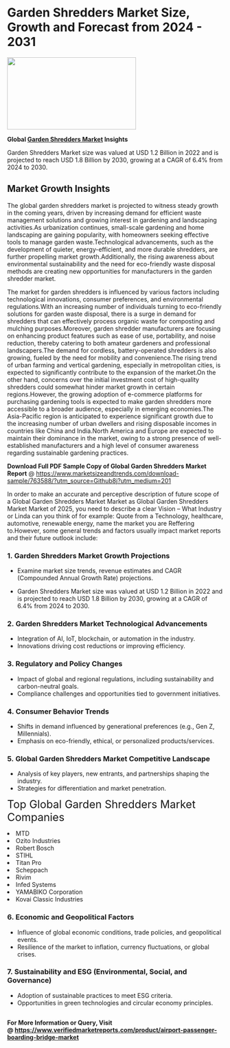 <H1>Garden Shredders Market Size, Growth and Forecast from 2024 - 2031</H1><img class="aligncenter size-medium wp-image-584254" src="https://thirdeyenews.in/wp-content/uploads/2024/09/Global-Market-Research-300x168.jpeg" alt="" width="300" height="168" /><p><strong>Global&nbsp;<a href="https://www.marketsizeandtrends.com/download-sample/763588/?utm_source=Github8j?utm_medium=201">Garden Shredders Market</a> Insights</strong></p><p>Garden Shredders Market size was valued at USD 1.2 Billion in 2022 and is projected to reach USD 1.8 Billion by 2030, growing at a CAGR of 6.4% from 2024 to 2030.</p><p><h2>Market Growth Insights</h2> <p>The global garden shredders market is projected to witness steady growth in the coming years, driven by increasing demand for efficient waste management solutions and growing interest in gardening and landscaping activities.As urbanization continues, small-scale gardening and home landscaping are gaining popularity, with homeowners seeking effective tools to manage garden waste.Technological advancements, such as the development of quieter, energy-efficient, and more durable shredders, are further propelling market growth.Additionally, the rising awareness about environmental sustainability and the need for eco-friendly waste disposal methods are creating new opportunities for manufacturers in the garden shredder market.</p> <p>The market for garden shredders is influenced by various factors including technological innovations, consumer preferences, and environmental regulations.With an increasing number of individuals turning to eco-friendly solutions for garden waste disposal, there is a surge in demand for shredders that can effectively process organic waste for composting and mulching purposes.Moreover, garden shredder manufacturers are focusing on enhancing product features such as ease of use, portability, and noise reduction, thereby catering to both amateur gardeners and professional landscapers.The demand for cordless, battery-operated shredders is also growing, fueled by the need for mobility and convenience.The rising trend of urban farming and vertical gardening, especially in metropolitan cities, is expected to significantly contribute to the expansion of the market.On the other hand, concerns over the initial investment cost of high-quality shredders could somewhat hinder market growth in certain regions.However, the growing adoption of e-commerce platforms for purchasing gardening tools is expected to make garden shredders more accessible to a broader audience, especially in emerging economies.The Asia-Pacific region is anticipated to experience significant growth due to the increasing number of urban dwellers and rising disposable incomes in countries like China and India.North America and Europe are expected to maintain their dominance in the market, owing to a strong presence of well-established manufacturers and a high level of consumer awareness regarding sustainable gardening practices.<p><span class=""><strong>Download Full PDF Sample Copy of Global Garden Shredders Market Report</strong> @ <a href="https://www.marketsizeandtrends.com/download-sample/763588/?utm_source=Github8j?utm_medium=201" target="_blank">https://www.marketsizeandtrends.com/download-sample/763588/?utm_source=Github8j?utm_medium=201</a></span></p><p>In order to make an accurate and perceptive description of future scope of a Global&nbsp;Garden Shredders Market Market as Global&nbsp;Garden Shredders Market Market of 2025, you need to describe a clear Vision &ndash; What Industry or Linda can you think of for example: Quote from a Technology, healthcare, automotive, renewable energy, name the market you are Reffering to.However, some general trends and factors usually impact market reports and their future outlook include:</p><h3>1.&nbsp;<strong>Garden Shredders Market Growth Projections</strong></h3><ul><li>Examine market size trends, revenue estimates and CAGR (Compounded Annual Growth Rate) projections.</li><li><p>Garden Shredders Market size was valued at USD 1.2 Billion in 2022 and is projected to reach USD 1.8 Billion by 2030, growing at a CAGR of 6.4% from 2024 to 2030.</p></li></ul><h3>2.&nbsp;<strong>Garden Shredders Market Technological Advancements</strong></h3><ul><li>Integration of AI, IoT, blockchain, or automation in the industry.</li><li>Innovations driving cost reductions or improving efficiency.</li></ul><h3>3.&nbsp;<strong>Regulatory and Policy Changes</strong></h3><ul><li>Impact of global and regional regulations, including sustainability and carbon-neutral goals.</li><li>Compliance challenges and opportunities tied to government initiatives.</li></ul><h3>4.&nbsp;<strong>Consumer Behavior Trends</strong></h3><ul><li>Shifts in demand influenced by generational preferences (e.g., Gen Z, Millennials).</li><li>Emphasis on eco-friendly, ethical, or personalized products/services.</li></ul><h3>5.&nbsp;<strong>Global Garden Shredders Market Competitive Landscape</strong></h3><ul><li>Analysis of key players, new entrants, and partnerships shaping the industry.</li><li>Strategies for differentiation and market penetration.</li></ul><p data-pm-slice="1 1 []"><span style="color: inherit; font-family: inherit; font-size: 25px;">Top Global Garden Shredders Market Companies</span></p><div class="" data-test-id=""><p><li>MTD</li><li> Ozito Industries</li><li> Robert Bosch</li><li> STIHL</li><li> Titan Pro</li><li> Scheppach</li><li> Rivim</li><li> Infed Systems</li><li> YAMABIKO Corporation</li><li> Kovai Classic Industries</li></p></div><h3>6.&nbsp;<strong>Economic and Geopolitical Factors</strong></h3><ul><li>Influence of global economic conditions, trade policies, and geopolitical events.</li><li>Resilience of the market to inflation, currency fluctuations, or global crises.</li></ul><h3>7.&nbsp;<strong>Sustainability and ESG (Environmental, Social, and Governance)</strong></h3><ul><li>Adoption of sustainable practices to meet ESG criteria.</li><li>Opportunities in green technologies and circular economy principles.</li></ul><h2><strong style="font-size: 14px;">For More Information or Query, Visit @&nbsp;</strong><a style="background-color: #ffffff; font-size: 14px;" href="https://www.marketsizeandtrends.com/report/garden-shredders-market/" target="_blank">https://www.verifiedmarketreports.com/product/airport-passenger-boarding-bridge-market</a></h2>